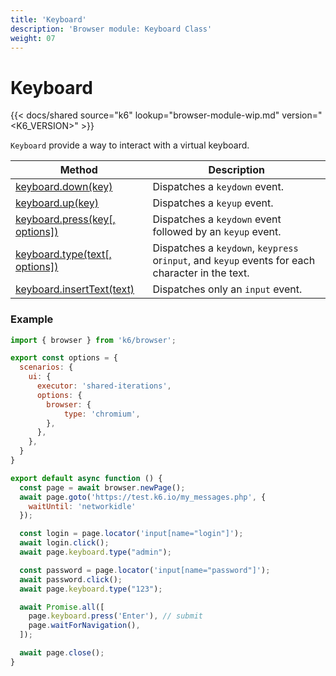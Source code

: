```yaml
---
title: 'Keyboard'
description: 'Browser module: Keyboard Class'
weight: 07
---
```


# Keyboard

{{< docs/shared source="k6" lookup="browser-module-wip.md" version="<K6_VERSION>" >}}

`Keyboard` provide a way to interact with a virtual keyboard.

| Method                                                                                                                           | Description                                                                                      |
| -------------------------------------------------------------------------------------------------------------------------------- | ------------------------------------------------------------------------------------------------ |
| [keyboard.down(key)](https://grafana.com/docs/k6/<K6_VERSION>/javascript-api/k6-browser/keyboard/down)              | Dispatches a `keydown` event.                                                                    |
| [keyboard.up(key)](https://grafana.com/docs/k6/<K6_VERSION>/javascript-api/k6-browser/keyboard/up)                  | Dispatches a `keyup` event.                                                                      |
| [keyboard.press(key[, options])](https://grafana.com/docs/k6/<K6_VERSION>/javascript-api/k6-browser/keyboard/press) | Dispatches a `keydown` event followed by an `keyup` event.                                       |
| [keyboard.type(text[, options])](https://grafana.com/docs/k6/<K6_VERSION>/javascript-api/k6-browser/keyboard/type)  | Dispatches a `keydown`, `keypress` or`input`, and `keyup` events for each character in the text. |
| [keyboard.insertText(text)](https://grafana.com/docs/k6/<K6_VERSION>/javascript-api/k6-browser/keyboard/inserttext) | Dispatches only an `input` event.                                                                |

### Example

```javascript
import { browser } from 'k6/browser';

export const options = {
  scenarios: {
    ui: {
      executor: 'shared-iterations',
      options: {
        browser: {
            type: 'chromium',
        },
      },
    },
  }
}

export default async function () {
  const page = await browser.newPage();
  await page.goto('https://test.k6.io/my_messages.php', {
    waitUntil: 'networkidle'
  });

  const login = page.locator('input[name="login"]');
  await login.click();
  await page.keyboard.type("admin");

  const password = page.locator('input[name="password"]');
  await password.click();
  await page.keyboard.type("123");

  await Promise.all([
    page.keyboard.press('Enter'), // submit
    page.waitForNavigation(),
  ]);

  await page.close();
}
```